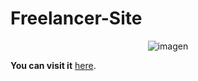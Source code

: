 # Freelancer-Site
<p align="center">
    <img src="https://i.ibb.co/KGVBMKc/x2.png" alt="imagen" width="auto">
</p>

**You can visit it**  [here](https://freelancergbp.netlify.app/).
